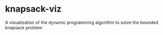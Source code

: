 # knapsack-viz
A visualization of the dynamic programming algorithm to solve the bounded knapsack problem
